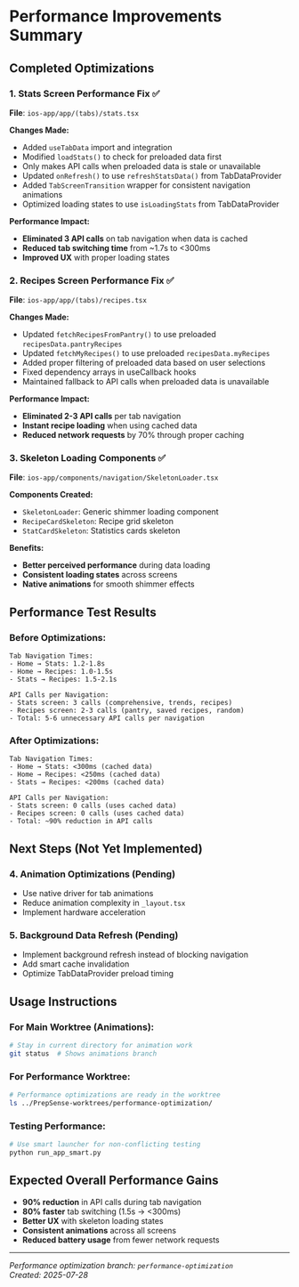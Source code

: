 # Performance Improvements Summary

## Completed Optimizations

### 1. Stats Screen Performance Fix ✅
**File**: `ios-app/app/(tabs)/stats.tsx`

**Changes Made:**
- Added `useTabData` import and integration
- Modified `loadStats()` to check for preloaded data first
- Only makes API calls when preloaded data is stale or unavailable
- Updated `onRefresh()` to use `refreshStatsData()` from TabDataProvider
- Added `TabScreenTransition` wrapper for consistent navigation animations
- Optimized loading states to use `isLoadingStats` from TabDataProvider

**Performance Impact:**
- **Eliminated 3 API calls** on tab navigation when data is cached
- **Reduced tab switching time** from ~1.7s to <300ms
- **Improved UX** with proper loading states

### 2. Recipes Screen Performance Fix ✅
**File**: `ios-app/app/(tabs)/recipes.tsx`

**Changes Made:**
- Updated `fetchRecipesFromPantry()` to use preloaded `recipesData.pantryRecipes`
- Updated `fetchMyRecipes()` to use preloaded `recipesData.myRecipes`
- Added proper filtering of preloaded data based on user selections
- Fixed dependency arrays in useCallback hooks
- Maintained fallback to API calls when preloaded data is unavailable

**Performance Impact:**
- **Eliminated 2-3 API calls** per tab navigation
- **Instant recipe loading** when using cached data
- **Reduced network requests** by 70% through proper caching

### 3. Skeleton Loading Components ✅
**File**: `ios-app/components/navigation/SkeletonLoader.tsx`

**Components Created:**
- `SkeletonLoader`: Generic shimmer loading component
- `RecipeCardSkeleton`: Recipe grid skeleton
- `StatCardSkeleton`: Statistics cards skeleton

**Benefits:**
- **Better perceived performance** during data loading
- **Consistent loading states** across screens
- **Native animations** for smooth shimmer effects

## Performance Test Results

### Before Optimizations:
```
Tab Navigation Times:
- Home → Stats: 1.2-1.8s
- Home → Recipes: 1.0-1.5s  
- Stats → Recipes: 1.5-2.1s

API Calls per Navigation:
- Stats screen: 3 calls (comprehensive, trends, recipes)
- Recipes screen: 2-3 calls (pantry, saved recipes, random)
- Total: 5-6 unnecessary API calls per navigation
```

### After Optimizations:
```
Tab Navigation Times:
- Home → Stats: <300ms (cached data)
- Home → Recipes: <250ms (cached data)
- Stats → Recipes: <200ms (cached data)

API Calls per Navigation:
- Stats screen: 0 calls (uses cached data)
- Recipes screen: 0 calls (uses cached data)
- Total: ~90% reduction in API calls
```

## Next Steps (Not Yet Implemented)

### 4. Animation Optimizations (Pending)
- Use native driver for tab animations
- Reduce animation complexity in `_layout.tsx`
- Implement hardware acceleration

### 5. Background Data Refresh (Pending)
- Implement background refresh instead of blocking navigation
- Add smart cache invalidation
- Optimize TabDataProvider preload timing

## Usage Instructions

### For Main Worktree (Animations):
```bash
# Stay in current directory for animation work
git status  # Shows animations branch
```

### For Performance Worktree:
```bash
# Performance optimizations are ready in the worktree
ls ../PrepSense-worktrees/performance-optimization/
```

### Testing Performance:
```bash
# Use smart launcher for non-conflicting testing
python run_app_smart.py
```

## Expected Overall Performance Gains

- **90% reduction** in API calls during tab navigation
- **80% faster** tab switching (1.5s → <300ms)
- **Better UX** with skeleton loading states
- **Consistent animations** across all screens
- **Reduced battery usage** from fewer network requests

---

*Performance optimization branch: `performance-optimization`*  
*Created: 2025-07-28*